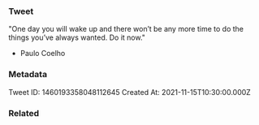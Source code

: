 ### Tweet
"One day you will wake up and there won’t be any more time to do the things you’ve always wanted. Do it now." 

- Paulo Coelho

### Metadata
Tweet ID: 1460193358048112645
Created At: 2021-11-15T10:30:00.000Z

### Related


